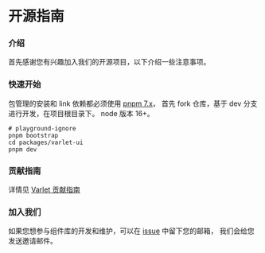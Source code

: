 # 开源指南

### 介绍
首先感谢您有兴趣加入我们的开源项目，以下介绍一些注意事项。

### 快速开始
包管理的安装和 link 依赖都必须使用 [pnpm 7.x](https://pnpm.io/installation)，
首先 fork 仓库，基于 dev 分支进行开发，在项目根目录下。
node 版本 16+。

```shell
# playground-ignore
pnpm bootstrap
cd packages/varlet-ui
pnpm dev
```

### 贡献指南
详情见 [Varlet 贡献指南](https://github.com/varletjs/varlet/blob/dev/.github/CONTRIBUTING.md)

### 加入我们

如果您想参与组件库的开发和维护，可以在 [issue](https://github.com/varletjs/varlet/issues) 中留下您的邮箱，
我们会给您发送邀请邮件。